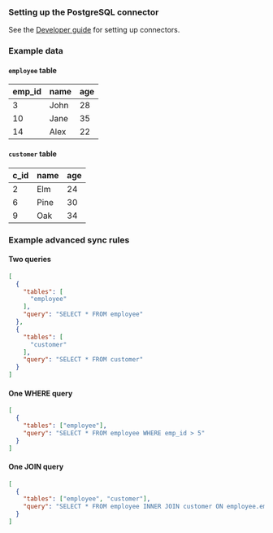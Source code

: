 ### Setting up the PostgreSQL connector

See the [Developer guide](../../docs/DEVELOPING.md) for setting up connectors.

### Example data

#### `employee` table

| emp_id | name  | age |
|--------|-------|-----|
| 3      | John  | 28  |
| 10     | Jane  | 35  |
| 14     | Alex  | 22  |

#### `customer` table

| c_id | name | age |
|------|------|-----|
| 2    | Elm  | 24  |
| 6    | Pine | 30  |
| 9    | Oak  | 34  |

### Example advanced sync rules

#### Two queries

```json
[
  {
    "tables": [
      "employee"
    ],
    "query": "SELECT * FROM employee"
  },
  {
    "tables": [
      "customer"
    ],
    "query": "SELECT * FROM customer"
  }
]
```

#### One WHERE query

```json
[
  {
    "tables": ["employee"],
    "query": "SELECT * FROM employee WHERE emp_id > 5"
  }
]
```

#### One JOIN query

```json
[
  {
    "tables": ["employee", "customer"],
    "query": "SELECT * FROM employee INNER JOIN customer ON employee.emp_id = customer.c_id"
  }
]
```
